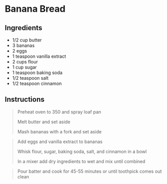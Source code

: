 # Banana Bread

## Ingredients

- 1/2 cup butter
- 3 bananas
- 2 eggs
- 1 teaspoon vanilla extract
- 2 cups flour
- 1 cup sugar
- 1 teaspoon baking soda
- 1/2 teaspoon salt
- 1/2 teaspoon cinnamon

## Instructions

> Preheat oven to 350 and spray loaf pan    
> 
> Melt butter and set aside 
> 
> Mash bananas with a fork and set aside

> Add eggs and vanilla extract to bananas
> 
> Whisk flour, sugar, baking soda, salt, and cinnamon in a bowl
> 
> In a mixer add dry ingredients to wet and mix until combined

> Pour batter and cook for 45-55 minutes or until toothpick comes out clean

